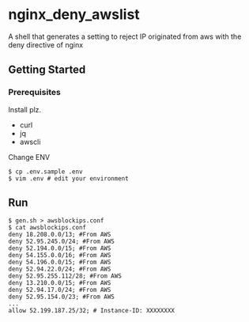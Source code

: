 # nginx_deny_awslist
A shell that generates a setting to reject IP originated from aws with the deny directive of nginx

## Getting Started

### Prerequisites

Install plz.

- curl
- jq
- awscli

Change ENV

```shell
$ cp .env.sample .env
$ vim .env # edit your environment
```

## Run

```shell
$ gen.sh > awsblockips.conf
$ cat awsblockips.conf
deny 18.208.0.0/13; #From AWS
deny 52.95.245.0/24; #From AWS
deny 52.194.0.0/15; #From AWS
deny 54.155.0.0/16; #From AWS
deny 54.196.0.0/15; #From AWS
deny 52.94.22.0/24; #From AWS
deny 52.95.255.112/28; #From AWS
deny 13.210.0.0/15; #From AWS
deny 52.94.17.0/24; #From AWS
deny 52.95.154.0/23; #From AWS
...
allow 52.199.187.25/32; # Instance-ID: XXXXXXXX
```

